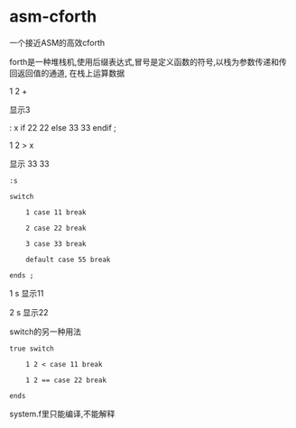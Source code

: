 # asm-cforth
一个接近ASM的高效cforth

forth是一种堆栈机,使用后缀表达式,冒号是定义函数的符号,以栈为参数传递和传回返回值的通道, 在栈上运算数据

1 2 +

显示3

: x	if 22 22 else 33 33 endif ;

1 2 > x

显示 33 33

	:s

	switch 

		1 case 11 break 
	
		2 case 22 break
	
		3 case 33 break 
	
		default case 55 break
	
	ends ;

1 s 显示11

2 s 显示22

switch的另一种用法


	true switch

		1 2 < case 11 break
  
		1 2 == case 22 break
  
	ends



system.f里只能编译,不能解释

